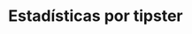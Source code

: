 ---
layout: project
title:  "Estadísticas por tipster"
categories:
- project
img: estadisticas_tipster.jpg
thumb: estadisticas_tipster_thumb.jpg
---